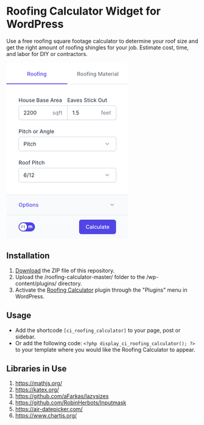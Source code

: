 # Roofing Calculator Widget for WordPress

Use a free roofing square footage calculator to determine your roof size and get the right amount of roofing shingles for your job. Estimate cost, time, and labor for DIY or contractors.

![Roofing Calculator Input Form](/assets/images/screenshot-1.png "Roofing Calculator Input Form")

## Installation

1. [Download](https://github.com/pub-calculator-io/roofing-calculator/archive/refs/heads/master.zip) the ZIP file of this repository.
2. Upload the /roofing-calculator-master/ folder to the /wp-content/plugins/ directory.
3. Activate the [Roofing Calculator](https://www.calculator.io/roofing-calculator/ "Roofing Calculator Homepage") plugin through the "Plugins" menu in WordPress.

## Usage
* Add the shortcode `[ci_roofing_calculator]` to your page, post or sidebar.
* Or add the following code: `<?php display_ci_roofing_calculator(); ?>` to your template where you would like the Roofing Calculator to appear.

## Libraries in Use
1. https://mathjs.org/
2. https://katex.org/
3. https://github.com/aFarkas/lazysizes
4. https://github.com/RobinHerbots/Inputmask
5. https://air-datepicker.com/
6. https://www.chartjs.org/

